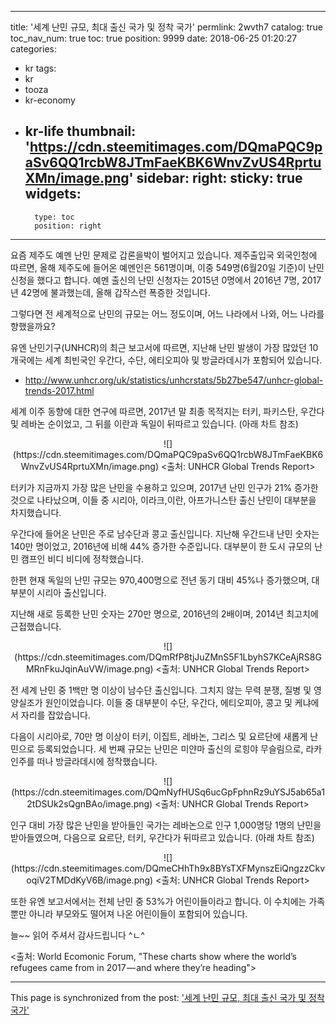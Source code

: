 
---
title: '세계 난민 규모, 최대 출신 국가 및 정착 국가'
permlink: 2wvth7
catalog: true
toc_nav_num: true
toc: true
position: 9999
date: 2018-06-25 01:20:27
categories:
- kr
tags:
- kr
- tooza
- kr-economy
- kr-life
thumbnail: 'https://cdn.steemitimages.com/DQmaPQC9paSv6QQ1rcbW8JTmFaeKBK6WnvZvUS4RprtuXMn/image.png'
sidebar:
    right:
        sticky: true
widgets:
    -
        type: toc
        position: right
---


요즘 제주도 예멘 난민 문제로 갑론을박이 벌어지고 있습니다. 제주출입국 외국인청에 따르면, 올해 제주도에 들어온 예멘인은 561명이며, 이중 549명(6월20일 기준)이 난민 신청을 했다고 합니다. 예멘 출신의 난민 신청자는 2015년 0명에서 2016년 7명, 2017년 42명에 불과했는데, 올해 갑작스런  폭증한 것입니다. 

그렇다면 전 세계적으로 난민의 규모는 어느 정도이며, 어느 나라에서 나와, 어느 나라를 향했을까요? 

유엔 난민기구(UNHCR)의 최근 보고서에 따르면, 지난해 난민 발생이 가장 많았던 10개국에는 세계 최빈국인 우간다, 수단, 에티오피아 및 방글라데시가 포함되어 있습니다.

- http://www.unhcr.org/uk/statistics/unhcrstats/5b27be547/unhcr-global-trends-2017.html

세계 이주 동향에 대한 연구에 따르면, 2017년 말 최종 목적지는 터키, 파키스탄, 우간다 및 레바논 순이었고, 그 뒤를 이란과 독일이 뒤따르고 있습니다. (아래 차트 참조)

<center>
![](https://cdn.steemitimages.com/DQmaPQC9paSv6QQ1rcbW8JTmFaeKBK6WnvZvUS4RprtuXMn/image.png)
<출처: UNHCR Global Trends Report>
</center>

터키가 지금까지 가장 많은 난민을 수용하고 있으며, 2017년 난민 인구가 21% 증가한 것으로 나타났으며, 이들 중 시리아, 이라크,이란, 아프가니스탄 출신 난민이 대부분을 차지했습니다.

우간다에 들어온 난민은 주로 남수단과 콩고 출신입니다. 지난해 우간드내 난민 숫자는  140만 명이었고, 2016년에 비해 44% 증가한 수준입니다. 대부분이 한 도시 규모의 난민 캠프인 비디 비디에 정착했습니다.

한편 현재 독일의 난민 규모는  970,400명으로 전년 동기 대비 45%나 증가했으며, 대부분이 시리아 출신입니다.

지난해 새로 등록한 난민 숫자는 270만 명으로, 2016년의 2배이며, 2014년 최고치에 근접했습니다. 

<center>
![](https://cdn.steemitimages.com/DQmRfP8tjJuZMnS5F1LbyhS7KCeAjRS8GMRnFkuJqinAuVW/image.png)
<출처: UNHCR Global Trends Report>
</center>

전 세계 난민 중 1백만 명 이상이 남수단 출신입니다. 그치지 않는 무력 분쟁, 질병 및 영양실조가 원인이었습니다. 이들 중 대부분이 수단, 우간다, 에티오피아, 콩고 및 케냐에서 자리를 잡았습니다.

다음이 시리아로, 70만 명 이상이 터키, 이집트, 레바논, 그리스 및 요르단에 새롭게 난민으로 등록되었습니다. 세 번째 규모는 난민은 미얀마 출신의 로힝야 무슬림으로, 라카인주를 떠나 방글라데시에 정착했습니다. 

<center>
![](https://cdn.steemitimages.com/DQmNyfHUSq6ucGpFphnRz9uYSJ5ab65a12tDSUk2sQgnBAo/image.png)
<출처: UNHCR Global Trends Report>
</center>

인구 대비 가장 많은 난민을 받아들인 국가는 레바논으로 인구 1,000명당 1명의 난민을 받아들였으며, 다음으로 요르단, 터키, 우간다가 뒤따르고 있습니다. (아래 차트 참조)

<center>
![](https://cdn.steemitimages.com/DQmeCHhTh9x8BYsTXFMynszEiQngzzCkvoqiV2TMDdKyV6B/image.png)
<출처: UNHCR Global Trends Report>
</center>

또한 유엔 보고서에서는 전체 난민 중 53%가 어린이들이라고 합니다. 이 수치에는 가족뿐만 아니라 부모와도 떨어져 나온 어린이들이 포함되어 있습니다.

늘~~ 읽어 주셔서 감사드립니다 ^ㄴ^

<출처: World Ecomonic Forum, "These charts show where the world’s refugees came from in 2017 — and where they’re heading">

- - -

This page is synchronized from the post: ['세계 난민 규모, 최대 출신 국가 및 정착 국가'](https://steemit.com/@pius.pius/2wvth7)
